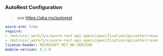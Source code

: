 ### AutoRest Configuration

> see https://aka.ms/autorest

``` yaml
azure-arm: true
require:
- /mnt/vss/_work/1/s/azure-rest-api-specs/specification/apicenter/resource-manager/readme.md
- /mnt/vss/_work/1/s/azure-rest-api-specs/specification/apicenter/resource-manager/readme.go.md
license-header: MICROSOFT_MIT_NO_VERSION
module-version: 0.2.0
```